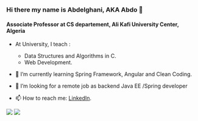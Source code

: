 ### Hi there my name is Abdelghani, AKA Abdo 👋
#### Associate Professor at CS departement, Ali Kafi University Center, Algeria

- At University, I teach : 
  - Data Structures and Algorithms in C.
  - Web Development.


- 🌱 I’m currently learning Spring Framework, Angular and Clean Coding.
- 🤔 I’m looking for a remote job as backend Java EE /Spring developer 
- 📫 How to reach me: [LinkedIn](https://www.linkedin.com/in/abdelghani-draoui-19bb0076/).


![](https://github-readme-stats.vercel.app/api?username=draouiabdo)
![](https://github-readme-stats.vercel.app/api/top-langs/?username=draouiabdo)
